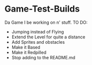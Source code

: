 # Game-Test-Builds
 Da Game I be working on n' stuff.
 TO DO:
 - Jumping instead of Flying
 - Extend the Level for quite a distance
 - Add Sprites and obstacles
 - Make it Based
 - Make it Redpilled
 - Stop adding to the README.md
